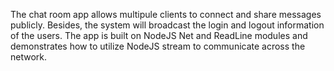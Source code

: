 The chat room app allows multipule clients to connect and share messages publicly. Besides, the system will broadcast the login and logout information of the users. The app is built on NodeJS Net and ReadLine modules and demonstrates how to utilize NodeJS stream to communicate across the network.
